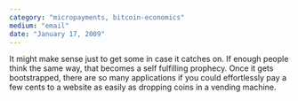 ```yaml
---
category: "micropayments, bitcoin-economics"
medium: "email"
date: "January 17, 2009"
---
```

It might make sense just to get some in case it catches on. If enough people think the same way, that becomes a self fulfilling prophecy. Once it gets bootstrapped, there are so many applications if you could effortlessly pay a few cents to a website as easily as dropping coins in a vending machine.